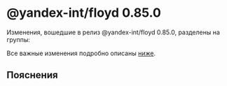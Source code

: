 # @yandex-int/floyd 0.85.0

<!-- ЧЕЛОВЕЧЕСКОЕ ВСТУПЛЕНИЕ -->

Изменения, вошедшие в релиз @yandex-int/floyd 0.85.0, разделены на группы:

Все важные изменения подробно описаны [ниже](#Пояснения).

## Пояснения

